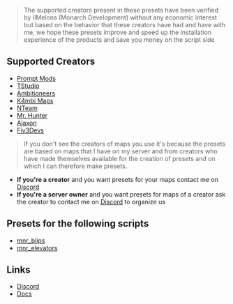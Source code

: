 > The supported creators present in these presets have been verified by IlMelons (Monarch Development) without any economic interest but based on the behavior that these creators have had and have with me, we hope these presets improve and speed up the installation experience of the products and save you money on the script side

## Supported Creators
- [Prompt Mods](https://fivem.prompt-mods.com/)
- [TStudio](https://turbosaif.tebex.io/)
- [Ambitioneers](https://ambitioneers.tebex.io/)
- [K4mbi Maps](https://k4mb1maps.com/)
- [NTeam](https://nteamdev.tebex.io/)
- [Mr. Hunter](https://mrhunter.tebex.io/)
- [Ajaxon](https://ajaxon.tebex.io/)
- [Fiv3Devs](https://fiv3devs.tebex.io/)

> If you don't see the creators of maps you use it's because the presets are based on maps that I have on my server and from creators who have made themselves available for the creation of presets and on which I can therefore make presets.
- **If you're a creator** and you want presets for your maps contact me on [Discord](https://discord.gg/WKtk65yBC6)
- **If you're a server owner** and you want presets for maps of a creator ask the creator to contact me on [Discord](https://discord.gg/WKtk65yBC6) to organize us

## Presets for the following scripts
- [mnr_blips](https://github.com/Monarch-Development/mnr_blips)
- [mnr_elevators](https://github.com/Monarch-Development/mnr_elevators)

## Links
- [Discord](https://discord.gg/WKtk65yBC6)
- [Docs](https://monarch-docs.pages.dev/docs/monarch-resources/presets)